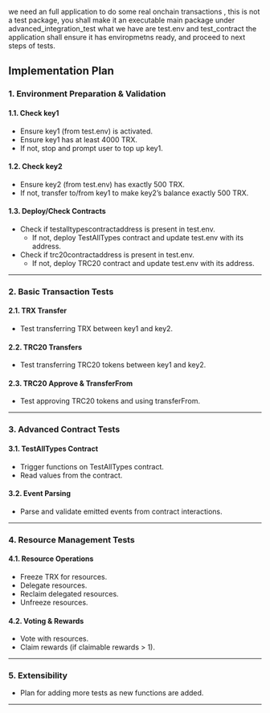 we need an full application to do some real onchain transactions , this is not a test package, you shall make it an executable main package under advanced_integration_test
what we have are test.env and test_contract
the application shall ensure it has enviropmetns ready, and proceed to next steps of tests.

## Implementation Plan

### 1. Environment Preparation & Validation

#### 1.1. Check key1
- Ensure key1 (from test.env) is activated.
- Ensure key1 has at least 4000 TRX.
- If not, stop and prompt user to top up key1.

#### 1.2. Check key2
- Ensure key2 (from test.env) has exactly 500 TRX.
- If not, transfer to/from key1 to make key2’s balance exactly 500 TRX.

#### 1.3. Deploy/Check Contracts
- Check if testalltypescontractaddress is present in test.env.
  - If not, deploy TestAllTypes contract and update test.env with its address.
- Check if trc20contractaddress is present in test.env.
  - If not, deploy TRC20 contract and update test.env with its address.

---

### 2. Basic Transaction Tests

#### 2.1. TRX Transfer
- Test transferring TRX between key1 and key2.

#### 2.2. TRC20 Transfers
- Test transferring TRC20 tokens between key1 and key2.

#### 2.3. TRC20 Approve & TransferFrom
- Test approving TRC20 tokens and using transferFrom.

---

### 3. Advanced Contract Tests

#### 3.1. TestAllTypes Contract
- Trigger functions on TestAllTypes contract.
- Read values from the contract.

#### 3.2. Event Parsing
- Parse and validate emitted events from contract interactions.

---

### 4. Resource Management Tests

#### 4.1. Resource Operations
- Freeze TRX for resources.
- Delegate resources.
- Reclaim delegated resources.
- Unfreeze resources.

#### 4.2. Voting & Rewards
- Vote with resources.
- Claim rewards (if claimable rewards > 1).

---

### 5. Extensibility
- Plan for adding more tests as new functions are added.

---

